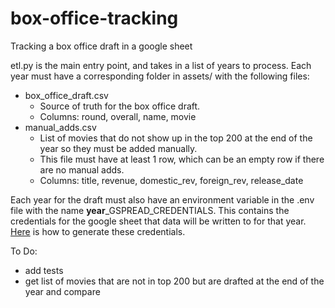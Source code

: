 # box-office-tracking

Tracking a box office draft in a google sheet

etl.py is the main entry point, and takes in a list of years to process.
Each year must have a corresponding folder in assets/ with the following files:
- box_office_draft.csv
  - Source of truth for the box office draft.
  - Columns: round, overall, name, movie
- manual_adds.csv
  - List of movies that do not show up in the top 200 at the end of the year so they must be added manually.
  - This file must have at least 1 row, which can be an empty row if there are no manual adds.
  - Columns: title, revenue, domestic_rev, foreign_rev, release_date

Each year for the draft must also have an environment variable in the .env file with the name **year**_GSPREAD_CREDENTIALS. This contains the credentials for the google sheet that data will be written to for that year. [Here](https://docs.gspread.org/en/latest/oauth2.html#for-bots-using-service-account) is how to generate these credentials.

To Do:
- add tests
- get list of movies that are not in top 200 but are drafted at the end of the year and compare
 